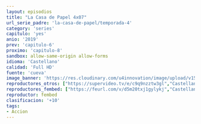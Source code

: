 ```yaml
---
layout: episodios
title: "La Casa de Papel 4x07"
url_serie_padre: 'la-casa-de-papel/temporada-4'
category: 'series'
capitulo: 'yes'
anio: '2019'
prev: 'capitulo-6'
proximo: 'capitulo-8'
sandbox: allow-same-origin allow-forms
idioma: 'Castellano'
calidad: 'Full HD'
fuente: 'cueva'
image_banner: 'https://res.cloudinary.com/u4innovation/image/upload/v1563567323/casa3-banner-min_yqqryd.jpg'
reproductores_otros: ["https://supervideo.tv/e/c9q9nzztw3gl","Castellano","https://api.cuevana3.io/stream/index.php?file=ek5lbm9xYWNrS0xYMTZLa2xNbkdvY3ZTb3BtZng4TGp6ZFpobGFMUGtOelcwcUZmbWRIVzRkakVuS0JnbEplcG1KUnNZSlRTMGViVTBxZGdsdEhPb3RXdGEyZWdwTG1vcTlPcFlLRFNsWmJheEorYmw5R2wyTmZIbUd4a2w1bW9uWmRzWW1hV29PUFQxcWVScDl2UjJLSFdtS1NjeHc9PQ","Castellano","https://gdriveplayer.me/embed2.php?link=y%252FDVmItY2Wm7CQ8mTC4AWQ%252F2jrUy6%252BUayM5WcFKc319%252BZutZPlUYVvz0cGhb39pgCa42aYr2ZG%252BVKqfVZLgwCaGJ4iTSl5fSKuRHjRbH1GLLEBIoFC5J8rz4HoMgEVOlGZ2IVElNJe9%252B%252FX1myi52ueqPx%252Ftg4boYUzP3XTRj5wKJmmWODDYFaClwQlFKDQ8R4OAt0%252Bkbis8eCoDLkmqRIe","Castellano","https://mstream.website/qgqt37tahd4o","Castellano"]
reproductores_fembed: ["https://feurl.com/v/d5m20txj1gylykj","Castellano"]
reproductor: fembed
clasificacion: '+10'
tags:
- Accion
---
```












